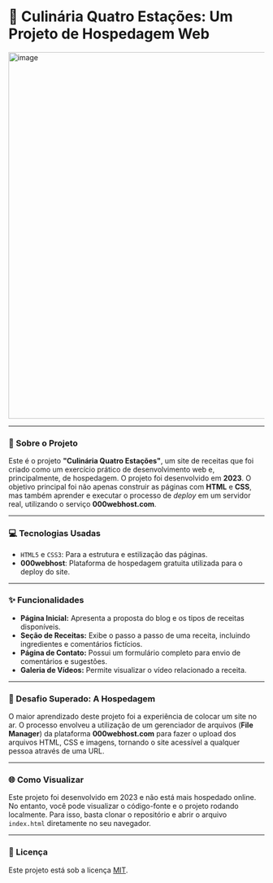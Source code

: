 # 🥗 Culinária Quatro Estações: Um Projeto de Hospedagem Web

<img width="1280" height="720" alt="image" src="https://github.com/user-attachments/assets/875cfede-738e-48f1-8b3e-0cc169265964" />

---

### 📖 Sobre o Projeto
Este é o projeto **"Culinária Quatro Estações"**, um site de receitas que foi criado como um exercício prático de desenvolvimento web e, principalmente, de hospedagem. O projeto foi desenvolvido em **2023**. O objetivo principal foi não apenas construir as páginas com **HTML** e **CSS**, mas também aprender e executar o processo de *deploy* em um servidor real, utilizando o serviço **000webhost.com**.

---

### 💻 Tecnologias Usadas
- `HTML5` e `CSS3`: Para a estrutura e estilização das páginas.
- **000webhost**: Plataforma de hospedagem gratuita utilizada para o deploy do site.

---

### ✨ Funcionalidades
- **Página Inicial:** Apresenta a proposta do blog e os tipos de receitas disponíveis.
- **Seção de Receitas:** Exibe o passo a passo de uma receita, incluindo ingredientes e comentários fictícios.
- **Página de Contato:** Possui um formulário completo para envio de comentários e sugestões.
- **Galeria de Vídeos:** Permite visualizar o vídeo relacionado a receita.

---

### 🚀 Desafio Superado: A Hospedagem
O maior aprendizado deste projeto foi a experiência de colocar um site no ar. O processo envolveu a utilização de um gerenciador de arquivos (**File Manager**) da plataforma **000webhost.com** para fazer o upload dos arquivos HTML, CSS e imagens, tornando o site acessível a qualquer pessoa através de uma URL.

---

### 🌐 Como Visualizar
Este projeto foi desenvolvido em 2023 e não está mais hospedado online. No entanto, você pode visualizar o código-fonte e o projeto rodando localmente. Para isso, basta clonar o repositório e abrir o arquivo `index.html` diretamente no seu navegador.

---

### 📄 Licença
Este projeto está sob a licença [MIT](https://opensource.org/licenses/MIT).
